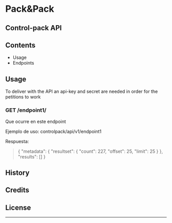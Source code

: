 # Pack&Pack
## Control-pack API

## Contents
- Usage
- Endpoints


## Usage
To deliver with the API an api-key and secret are needed in order for the petitions to work

### GET /endpoint1/

Que ocurre en este endpoint 

Ejemplo de uso:  controlpack/api/v1/endpoint1

Respuesta:
>
>{
>    "metadata": {
>        "resultset": {
>            "count": 227,
>                "offset": 25,
>                "limit": 25
>        }
>    },
>        "results": []
>}
>


## History

## Credits

## License
--- 


